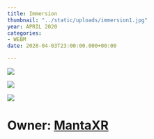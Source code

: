 ```yaml
---
title: Immersion
thumbnail: "../static/uploads/immersion1.jpg"
year: APRIL 2020
categories:
- WEBM
date: 2020-04-03T23:00:00.000+00:00

---
```


![](/uploads/whirlwindweb0.gif)

![](/uploads/whirlwindweb.gif)

![](/uploads/whirlwindweb2.gif)

# Owner: [MantaXR](https://twitter.com/MantaXR "MantaXR")